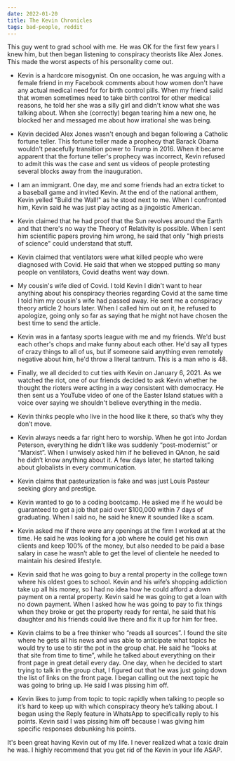 ```yaml
---
date: 2022-01-20
title: The Kevin Chronicles
tags: bad-people, reddit
---
```


This guy went to grad school with me. He was OK for the first few years I knew him, but then began listening to conspiracy theorists like Alex Jones. This made the worst aspects of his personality come out.

*   Kevin is a hardcore misogynist. On one occasion, he was arguing with a female friend in my Facebook comments about how women don't have any actual medical need for for birth control pills. When my friend saiid that women sometimes need to take birth control for other medical reasons, he told her she was a silly girl and didn't know what she was talking about. When she (correctly) began tearing him a new one, he blocked her and messaged me about how irrational she was being.

*   Kevin decided Alex Jones wasn't enough and began following a Catholic fortune teller. This fortune teller made a prophecy that Barack Obama wouldn't peacefully transition power to Trump in 2016. When it became apparent that the fortune teller's prophecy was incorrect, Kevin refused to admit this was the case and sent us videos of people protesting several blocks away from the inauguration.

*   I am an immigrant. One day, me and some friends had an extra ticket to a baseball game and invited Kevin. At the end of the national anthem, Kevin yelled "Build the Wall!" as he stood next to me. When I confronted him, Kevin said he was just play acting as a jingoistic American.

*   Kevin claimed that he had proof that the Sun revolves around the Earth and that there's no way the Theory of Relativity is possible. When I sent him scientific papers proving him wrong, he said that only "high priests of science" could understand that stuff.

*   Kevin claimed that ventilators were what killed people who were diagnosed with Covid. He said that when we stopped putting so many people on ventilators, Covid deaths went way down.

*   My cousin's wife died of Covid. I told Kevin I didn't want to hear anything about his conspiracy theories regarding Covid at the same time I told him my cousin's wife had passed away. He sent me a conspiracy theory article 2 hours later. When I called him out on it, he refused to apologize, going only so far as saying that he might not have chosen the best time to send the article.

*   Kevin was in a fantasy sports league with me and my friends. We'd bust each other's chops and make funny about each other. He'd say all types of crazy things to all of us, but if someone said anything even remotely negative about him, he'd throw a literal tantrum. This is a man who is 48.

*   Finally, we all decided to cut ties with Kevin on January 6, 2021. As we watched the riot, one of our friends decided to ask Kevin whether he thought the rioters were acting in a way consistent with democracy. He then sent us a YouTube video of one of the Easter Island statues with a voice over saying we shouldn't believe everything in the media.

*   Kevin thinks people who live in the hood like it there, so that’s why they don’t move.

*   Kevin always needs a far right hero to worship. When he got into Jordan Peterson, everything he didn’t like was suddenly “post-modernist” or “Marxist”. When I unwisely asked him if he believed in QAnon, he said he didn’t know anything about it. A few days later, he started talking about globalists in every communication.

*   Kevin claims that pasteurization is fake and was just Louis Pasteur seeking glory and prestige.

*   Kevin wanted to go to a coding bootcamp. He asked me if he would be guaranteed to get a job that paid over $100,000 within 7 days of graduating. When I said no, he said he knew it sounded like a scam.

*   Kevin asked me if there were any openings at the firm I worked at at the time. He said he was looking for a job where he could get his own clients and keep 100% of the money, but also needed to be paid a base salary in case he wasn’t able to get the level of clientele he needed to maintain his desired lifestyle.

*   Kevin said that he was going to buy a rental property in the college town where his oldest goes to school. Kevin and his wife’s shopping addiction take up all his money, so I had no idea how he could afford a down payment on a rental property. Kevin said he was going to get a loan with no down payment. When I asked how he was going to pay to fix things when they broke or get the property ready for rental, he said that his daughter and his friends could live there and fix it up for him for free.

*   Kevin claims to be a free thinker who “reads all sources”. I found the site where he gets all his news and was able to anticipate what topics he would try to use to stir the pot in the group chat. He said he “looks at that site from time to time”, while he talked about everything on their front page in great detail every day. One day, when he decided to start trying to talk in the group chat, I figured out that he was just going down the list of links on the front page. I began calling out the next topic he was going to bring up. He said I was pissing him off.

*   Kevin likes to jump from topic to topic rapidly when talking to people so it’s hard to keep up with which conspiracy theory he’s talking about. I began using the Reply feature in WhatsApp to specifically reply to his points. Kevin said I was pissing him off because I was giving him specific responses debunking his points.

It's been great having Kevin out of my life. I never realized what a toxic drain he was. I highly recommend that you get rid of the Kevin in your life ASAP.

